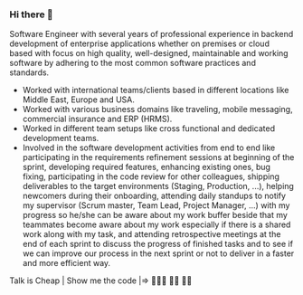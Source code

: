 ### Hi there 👋

Software Engineer with several years of professional experience in backend development of enterprise applications whether on premises or cloud based with focus on high quality, well-designed, maintainable and working software by adhering to the most common software practices and standards.

- Worked with international teams/clients based in different locations like Middle East, Europe and USA.
- Worked with various business domains like traveling, mobile messaging, commercial insurance and ERP (HRMS).
- Worked in different team setups like cross functional and dedicated development teams.
- Involved in the software development activities from end to end like participating in the requirements refinement sessions at beginning of the sprint, developing required features, enhancing existing ones, bug fixing, participating in the code review for other colleagues, shipping deliverables to the target environments (Staging, Production, ...), helping newcomers during their onboarding, attending daily standups to notify my supervisor (Scrum master, Team Lead, Project Manager, ...) with my progress so he/she can be aware about my work buffer beside that my teammates become aware about my work especially if there is a shared work along with my task, and attending retrospective meetings at the end of each sprint to discuss the progress of finished tasks and to see if we can improve our process in the next sprint or not to deliver in a faster and more efficient way.

Talk is Cheap | Show me the code |=> 👨🏻‍💻 🙌🏼 💪🏼

<!--
**muhamed-hassan/muhamed-hassan** is a ✨ _special_ ✨ repository because its `README.md` (this file) appears on your GitHub profile.

Here are some ideas to get you started:

- 🔭 I’m currently working on ...
- 🌱 I’m currently learning ...
- 👯 I’m looking to collaborate on ...
- 🤔 I’m looking for help with ...
- 💬 Ask me about ...
- 📫 How to reach me: ...
- 😄 Pronouns: ...
- ⚡ Fun fact: ...
-->
